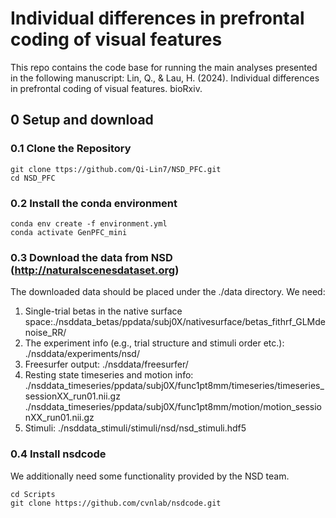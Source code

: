 # Individual differences in prefrontal coding of visual features

This repo contains the code base for running the main analyses presented in the following manuscript:
Lin, Q., & Lau, H. (2024). Individual differences in prefrontal coding of visual features. bioRxiv. 

## 0 Setup and download
### 0.1 Clone the Repository
```
git clone ttps://github.com/Qi-Lin7/NSD_PFC.git
cd NSD_PFC
```

### 0.2 Install the conda environment
```
conda env create -f environment.yml
conda activate GenPFC_mini
```
### 0.3 Download the data from NSD (http://naturalscenesdataset.org)
The downloaded data should be placed under the ./data directory. 
We need:
1. Single-trial betas in the native surface space:./nsddata_betas/ppdata/subj0X/nativesurface/betas_fithrf_GLMdenoise_RR/
2. The experiment info (e.g., trial structure and stimuli order etc.): ./nsddata/experiments/nsd/
3. Freesurfer output: ./nsddata/freesurfer/
4. Resting state timeseries and motion info: ./nsddata_timeseries/ppdata/subj0X/func1pt8mm/timeseries/timeseries_sessionXX_run01.nii.gz
./nsddata_timeseries/ppdata/subj0X/func1pt8mm/motion/motion_sessionXX_run01.nii.gz
5. Stimuli: ./nsddata_stimuli/stimuli/nsd/nsd_stimuli.hdf5

### 0.4 Install nsdcode
We additionally need some functionality provided by the NSD team. 
```
cd Scripts
git clone https://github.com/cvnlab/nsdcode.git
```



